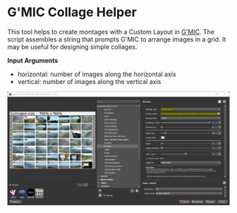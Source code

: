 # G'MIC Collage Helper

This tool helps to create montages with a Custom Layout in [G'MIC](https://gmic.eu/). The script assembles a string that prompts G'MIC to arrange images in a grid. It may be useful for designing simple collages.

**Input Arguments**
- horizontal: number of images along the horizontal axis
- vertical: number of images along the vertical axis

![Montage with Custom Layout](doc/Screenshot.png)
